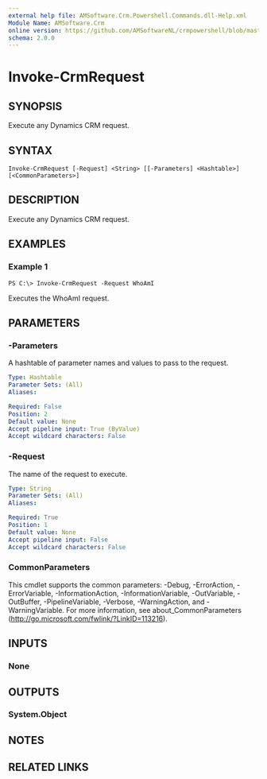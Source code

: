 ```yaml
---
external help file: AMSoftware.Crm.Powershell.Commands.dll-Help.xml
Module Name: AMSoftware.Crm
online version: https://github.com/AMSoftwareNL/crmpowershell/blob/master/docs/Invoke-CrmRequest.md
schema: 2.0.0
---
```


# Invoke-CrmRequest

## SYNOPSIS
Execute any Dynamics CRM request.

## SYNTAX

```
Invoke-CrmRequest [-Request] <String> [[-Parameters] <Hashtable>] [<CommonParameters>]
```

## DESCRIPTION
Execute any Dynamics CRM request.

## EXAMPLES

### Example 1
```
PS C:\> Invoke-CrmRequest -Request WhoAmI
```

Executes the WhoAmI request.

## PARAMETERS

### -Parameters
A hashtable of parameter names and values to pass to the request.

```yaml
Type: Hashtable
Parameter Sets: (All)
Aliases:

Required: False
Position: 2
Default value: None
Accept pipeline input: True (ByValue)
Accept wildcard characters: False
```

### -Request
The name of the request to execute.

```yaml
Type: String
Parameter Sets: (All)
Aliases:

Required: True
Position: 1
Default value: None
Accept pipeline input: False
Accept wildcard characters: False
```

### CommonParameters
This cmdlet supports the common parameters: -Debug, -ErrorAction, -ErrorVariable, -InformationAction, -InformationVariable, -OutVariable, -OutBuffer, -PipelineVariable, -Verbose, -WarningAction, and -WarningVariable. For more information, see about_CommonParameters (http://go.microsoft.com/fwlink/?LinkID=113216).

## INPUTS

### None
## OUTPUTS

### System.Object
## NOTES

## RELATED LINKS
